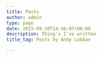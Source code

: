 ```yaml
---
title: Posts
author: admin
type: page
date: 2015-09-10T14:46:07+00:00
description: Thing's I've written
title_tag: Posts by Andy Lobban

---
```

